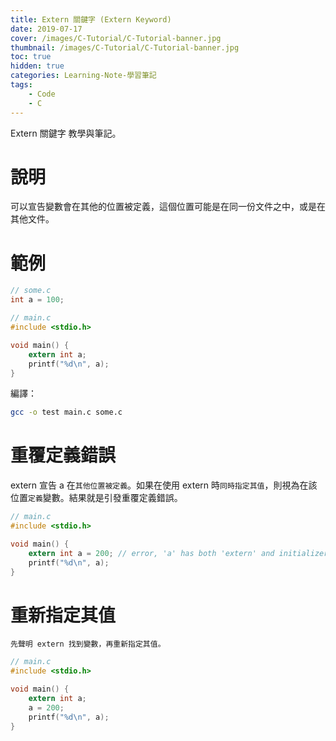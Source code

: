 ```yaml
---
title: Extern 關鍵字 (Extern Keyword)
date: 2019-07-17
cover: /images/C-Tutorial/C-Tutorial-banner.jpg
thumbnail: /images/C-Tutorial/C-Tutorial-banner.jpg
toc: true
hidden: true
categories: Learning-Note-學習筆記
tags:
    - Code
    - C
---
```


Extern 關鍵字 教學與筆記。

<!-- more -->

# 說明

可以宣告變數會在其他的位置被定義，這個位置可能是在同一份文件之中，或是在其他文件。

# 範例

```c
// some.c
int a = 100;
```

```c
// main.c
#include <stdio.h>

void main() {
    extern int a;
    printf("%d\n", a);
}
```

編譯：
```bash
gcc -o test main.c some.c
```

# 重覆定義錯誤
extern 宣告 a 在`其他位置被定義`。如果在使用 extern 時`同時指定其值`，則視為在該位置`定義`變數。結果就是引發重覆定義錯誤。

```c
// main.c
#include <stdio.h>

void main() {
    extern int a = 200; // error, 'a' has both 'extern' and initializer
    printf("%d\n", a);
}
```

# 重新指定其值
`先聲明 extern 找到變數，再重新指定其值。`

```c
// main.c
#include <stdio.h>

void main() {
    extern int a;
    a = 200;
    printf("%d\n", a);
}
```